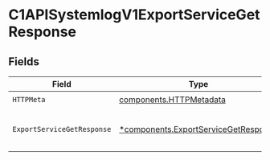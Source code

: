 # C1APISystemlogV1ExportServiceGetResponse


## Fields

| Field                                                                                       | Type                                                                                        | Required                                                                                    | Description                                                                                 |
| ------------------------------------------------------------------------------------------- | ------------------------------------------------------------------------------------------- | ------------------------------------------------------------------------------------------- | ------------------------------------------------------------------------------------------- |
| `HTTPMeta`                                                                                  | [components.HTTPMetadata](../../models/components/httpmetadata.md)                          | :heavy_check_mark:                                                                          | N/A                                                                                         |
| `ExportServiceGetResponse`                                                                  | [*components.ExportServiceGetResponse](../../models/components/exportservicegetresponse.md) | :heavy_minus_sign:                                                                          | The ExportServiceGetResponse message contains the system log exporter object.               |